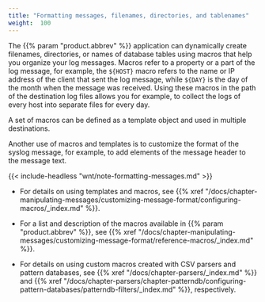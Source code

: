 ```yaml
---
title: "Formatting messages, filenames, directories, and tablenames"
weight:  100
---
```

<!-- DISCLAIMER: This file is based on the syslog-ng Open Source Edition documentation https://github.com/balabit/syslog-ng-ose-guides/commit/2f4a52ee61d1ea9ad27cb4f3168b95408fddfdf2 and is used under the terms of The syslog-ng Open Source Edition Documentation License. The file has been modified by Axoflow. -->

The {{% param "product.abbrev" %}} application can dynamically create filenames, directories, or names of database tables using macros that help you organize your log messages. Macros refer to a property or a part of the log message, for example, the `${HOST}` macro refers to the name or IP address of the client that sent the log message, while `${DAY}` is the day of the month when the message was received. Using these macros in the path of the destination log files allows you for example, to collect the logs of every host into separate files for every day.

A set of macros can be defined as a template object and used in multiple destinations.

Another use of macros and templates is to customize the format of the syslog message, for example, to add elements of the message header to the message text.

{{< include-headless "wnt/note-formatting-messages.md" >}}

  - For details on using templates and macros, see {{% xref "/docs/chapter-manipulating-messages/customizing-message-format/configuring-macros/_index.md" %}}.

  - For a list and description of the macros available in {{% param "product.abbrev" %}}, see {{% xref "/docs/chapter-manipulating-messages/customizing-message-format/reference-macros/_index.md" %}}.

  - For details on using custom macros created with CSV parsers and pattern databases, see {{% xref "/docs/chapter-parsers/_index.md" %}} and {{% xref "/docs/chapter-parsers/chapter-patterndb/configuring-pattern-databases/patterndb-filters/_index.md" %}}, respectively.
